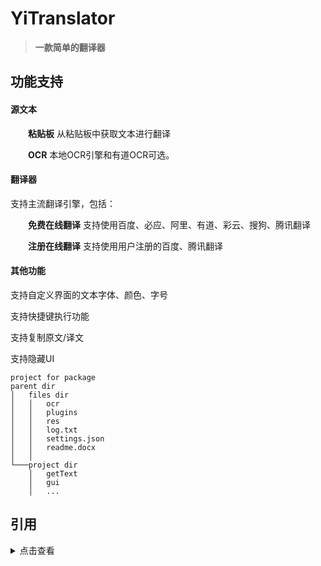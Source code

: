 # YiTranslator 

> **一款简单的翻译器**


## 功能支持

#### 源文本

&emsp;&emsp;**粘贴板** 从粘贴板中获取文本进行翻译

&emsp;&emsp;**OCR** 本地OCR引擎和有道OCR可选。

#### 翻译器

支持主流翻译引擎，包括：

&emsp;&emsp;**免费在线翻译** 支持使用百度、必应、阿里、有道、彩云、搜狗、腾讯翻译

&emsp;&emsp;**注册在线翻译** 支持使用用户注册的百度、腾讯翻译

#### 其他功能
支持自定义界面的文本字体、颜色、字号

支持快捷键执行功能

支持复制原文/译文

支持隐藏UI
```
project for package
parent dir
│   files dir
│   │   ocr
│   │   plugins
│   │   res
│   │   log.txt
│   │   settings.json
│   │   readme.docx
│   │
└───project dir
    │   getText
    │   gui
    │   ...

```
## 引用

<details>
<summary>点击查看</summary>

* [PaddlePaddle/PaddleOCR](https://github.com/PaddlePaddle/PaddleOCR)
  
* [UlionTse/translators](https://github.com/UlionTse/translators)

* [HIllya51/LunaTranslator](https://github.com/HIllya51/LunaTranslator)
</details>
